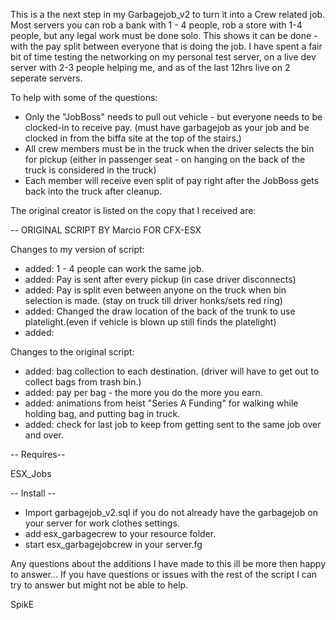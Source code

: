 This is a the next step in my Garbagejob_v2 to turn it into a Crew related job. Most servers you can rob a bank with 1 - 4 people, rob a store with 1-4 people, but any legal work must be done solo. This shows it can be done - with the pay split between everyone that is doing the job. I have spent a fair bit of time testing the networking on my personal test server, on a live dev server with 2-3 people helping me, and as of the last 12hrs live on 2 seperate servers.

To help with some of the questions:

* Only the "JobBoss" needs to pull out vehicle - but everyone needs to be clocked-in to receive pay. (must have garbagejob as your job and be clocked in from the biffa site at the top of the stairs.)
* All crew members must be in the truck when the driver selects the bin for pickup (either in passenger seat - on hanging on the back of the truck is considered in the truck)
* Each member will receive even split of pay right after the JobBoss gets back into the truck after cleanup.

The original creator is listed on the copy that I received are:

-- ORIGINAL SCRIPT BY Marcio FOR CFX-ESX

Changes to my version of script:

* added: 1 - 4 people can work the same job.
* added: Pay is sent after every pickup (in case driver disconnects)
* added: Pay is split even between anyone on the truck when bin selection is made. (stay on truck till driver honks/sets red ring)
* added: Changed the draw location of the back of the trunk to use platelight.(even if vehicle is blown up still finds the platelight)
* added:

Changes to the original script:

* added: bag collection to each destination. (driver will have to get out to collect bags from trash bin.)
* added: pay per bag - the more you do the more you earn.
* added: animations from heist "Series A Funding" for walking while holding bag, and putting bag in truck.
* added: check for last job to keep from getting sent to the same job over and over.

-- Requires--

ESX_Jobs

-- Install --

* Import garbagejob_v2.sql if you do not already have the garbagejob on your server for work clothes settings.
* add esx_garbagecrew to your resource folder.
* start esx_garbagejobcrew in your server.fg


Any questions about the additions I have made to this ill be more then happy to answer… If you have questions or issues with the rest of the script I can try to answer but might not be able to help.

SpikE
